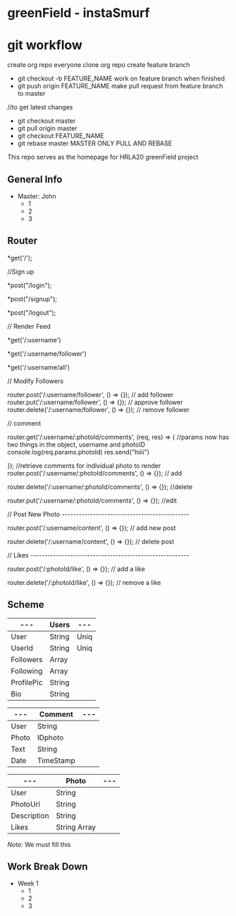 # greenField - instaSmurf #


# git workflow # 
create org repo
everyone clone org repo
create feature branch
*   git checkout -b FEATURE_NAME
work on feature branch
when finished
*   git push origin FEATURE_NAME
make pull request from feature branch to master
 
//to get latest changes
* git checkout master
* git pull origin master
* git checkout FEATURE_NAME
* git rebase master
MASTER ONLY PULL AND REBASE


This repo serves as the homepage for HRLA20 greenField project

## General Info ##

 * Master: John
   * 1
   * 2
   * 3

## Router ##

*get('/');

//Sign up

*post("/login");

*post("/signup");

*post("/logout");

// Render Feed

*get('/:username')

*get('/:username/follower')

*get('/:username/all')

// Modify Followers 

router.post('/:username/follower', () => {}); // add follower
router.put('/:username/follower', () => {}); // approve follower
router.delete('/:username/follower', () => {}); // remove follower

// comment 

router.get('/:username/:photoId/comments', (req, res) => {
  //params now has two things in the object, username and photoID
  console.log(req.params.photoId)
  res.send("hiiii")

}); //retrieve comments for individual photo to render
router.post('/:username/:photoId/comments', () => {}); // add

router.delete('/:username/:photoId/comments', () => {}); //delete

router.put('/:username/:photoId/comments', () => {}); //edit 

// Post New Photo ---------------------------------------------

router.post('/:username/content', () => {}); // add new post

router.delete('/:username/content', () => {}); // delete post

// Likes --------------------------------------------------------

router.post('/:photoId/like', () => {}); // add a like

router.delete('/:photoId/like', () => {}); // remove a like

## Scheme ##

---        | Users        | ---
---        | ---          | ---
User       |String        | Uniq
UserId     |String        | Uniq
Followers  |Array         | 
Following  |Array         | 
ProfilePic |String        | 
Bio        |String        |

---        | Comment      | ---
---        | ---          | ---
User       |String        | 
Photo      |IDphoto       | 
Text       |String        | 
Date       |TimeStamp     | 

---        | Photo        | ---
---        | ---          | ---
User       |String        | 
PhotoUrl   |String        | 
Description|String        | 
Likes      |String Array  | 

*Note:* We must fill this


## Work Break Down ##

 * Week 1
   * 1
   * 2
   * 3
